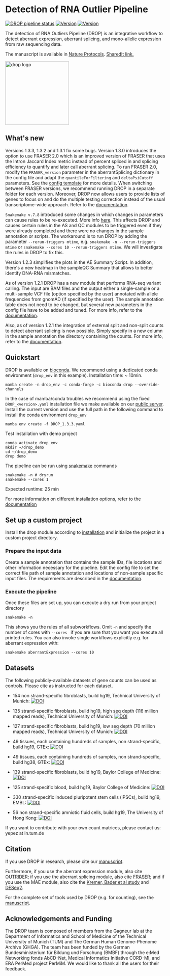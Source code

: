 # Detection of RNA Outlier Pipeline
[![DROP pipeline status](https://github.com/gagneurlab/drop/workflows/Build/badge.svg?branch=master)](https://github.com/gagneurlab/drop/actions?query=workflow%3ABuild)
[![Version](https://img.shields.io/github/v/release/gagneurlab/drop?include_prereleases)](https://github.com/gagneurlab/drop/releases)
[![Version](https://readthedocs.org/projects/gagneurlab-drop/badge/?version=latest)](https://gagneurlab-drop.readthedocs.io/en/latest)

The detection of RNA Outliers Pipeline (DROP) is an integrative workflow to detect aberrant expression, aberrant splicing, and mono-allelic expression from raw sequencing data. 

The manuscript is available in [Nature Protocols](https://www.nature.com/articles/s41596-020-00462-5). [SharedIt link.](https://rdcu.be/cdMmF)

<img src="drop_sticker.png" alt="drop logo" width="200" class="center"/>


## What's new

Versions 1.3.3, 1.3.2 and 1.3.1 fix some bugs.
Version 1.3.0 introduces the option to use FRASER 2.0 which is an improved version of FRASER that uses the Intron Jaccard Index metric instead of percent spliced in and splicing efficiency to quantify and later call aberrant splicing. To run FRASER 2.0, modify the `FRASER_version` parameter in the aberrantSplicing dictionary in the config file and adapt the `quantileForFiltering` and `deltaPsiCutoff` parameters. See the [config template](https://github.com/gagneurlab/drop/blob/master/drop/template/config.yaml) for more details. When switching between FRASER versions, we recommend running DROP in a
separate folder for each version. Moreover, DROP now allows users to provide lists of genes to focus on and do the multiple testing correction instead of the usual transcriptome-wide approach. Refer to the [documentation](https://gagneurlab-drop.readthedocs.io/en/latest/prepare.html#limiting-fdr-correction-to-subsets-of-genes-of-interest).

`Snakemake v.7.8` introduced some changes in which changes in parameters can cause rules to be re-executed. More info [here](https://github.com/snakemake/snakemake/issues/1694). This affects DROP and causes certain rules in the AS and QC modules to be triggered even if they were already completed and there were no changes in the sample annotation or scripts. The workaround is to run DROP by adding the parameter `--rerun-triggers mtime`, e.g. `snakemake -n --rerun-triggers mtime` or `snakemake --cores 10 --rerun-triggers mtime`. We will investigate the rules in DROP to fix this.

Version 1.2.3 simplifies the plots in the AE Summary Script. In addition, there's a new heatmap in the sampleQC Summary that allows to better identify DNA-RNA mismatches.

As of version 1.2.1 DROP has a new module that performs RNA-seq variant calling. The input are BAM files and the output either a single-sample or a multi-sample VCF file (option specified by the user) annotated with allele frequencies from gnomAD (if specified by the user). The sample annotation table does not need to be changed, but several new parameters in the config file have to be added and tuned. For more info, refer to the [documentation](https://gagneurlab-drop.readthedocs.io/en/latest/prepare.html#rna-variant-calling-dictionary).

Also, as of version 1.2.1 the integration of external split and non-split counts to detect aberrant splicing is now possible. Simply specify in a new column in the sample annotation the directory containing the counts. For more info, refer to the [documentation](https://gagneurlab-drop.readthedocs.io/en/latest/prepare.html#external-count-examples).

## Quickstart
DROP is available on [bioconda](https://anaconda.org/bioconda/drop).
We recommend using a dedicated conda environment (`drop_env` in this example). Installation time: ~ 10min.
```
mamba create -n drop_env -c conda-forge -c bioconda drop --override-channels
```

In the case of mamba/conda troubles we recommend using the fixed `DROP_<version>.yaml` installation file we make available on our [public server](https://www.cmm.in.tum.de/public/paper/drop_analysis/). Install the current version and use the full path in the following command to install the conda environment `drop_env`
```
mamba env create -f DROP_1.3.3.yaml
```

Test installation with demo project
```
conda activate drop_env
mkdir ~/drop_demo
cd ~/drop_demo
drop demo
```

The pipeline can be run using [snakemake](https://snakemake.readthedocs.io/) commands
```
snakemake -n # dryrun
snakemake --cores 1
```

Expected runtime: 25 min

For more information on different installation options, refer to the
[documentation](https://gagneurlab-drop.readthedocs.io/en/latest/installation.html)

## Set up a custom project
Install the drop module according to [installation](#installation) and initialize the project in a custom project directory.
### Prepare the input data
Create a sample annotation that contains the sample IDs, file locations and other information necessary for the pipeline.
Edit the config file to set the correct file path of sample annotation and locations of non-sample specific input files.
The requirements are described in the [documentation](https://gagneurlab-drop.readthedocs.io/en/latest/prepare.html).

### Execute the pipeline
Once these files are set up, you can execute a dry run from your project directory
```
snakemake -n
```
This shows you the rules of all subworkflows. Omit `-n` and specify the number of cores with `--cores ` if you are sure that you want you execute all printed rules. You can also invoke single workflows explicitly e.g. for aberrant expression with:
```
snakemake aberrantExpression --cores 10
```

## Datasets
The following publicly-available datasets of gene counts can be used as controls.
Please cite as instructed for each dataset.

* 154 non strand-specific fibroblasts, build hg19, Technical University of Munich: [![DOI](https://zenodo.org/badge/DOI/10.5281/zenodo.4646822.svg)](https://doi.org/10.5281/zenodo.4646822)

* 135 strand-specific fibroblasts, build hg19, high seq depth (116 million mapped reads), Technical University of Munich: [![DOI](https://zenodo.org/badge/DOI/10.5281/zenodo.7510836.svg)](https://zenodo.org/record/7510836)

* 127 strand-specific fibroblasts, build hg19, low seq depth (70 million mapped reads), Technical University of Munich: [![DOI](https://zenodo.org/badge/DOI/10.5281/zenodo.7510845.svg)](https://zenodo.org/record/7510845)

* 49 tissues, each containing hundreds of samples, non strand-specific, build hg19, GTEx: [![DOI](https://zenodo.org/badge/DOI/10.5281/zenodo.5596755.svg)](https://doi.org/10.5281/zenodo.5596755)

* 49 tissues, each containing hundreds of samples, non strand-specific, build hg38, GTEx: [![DOI](https://zenodo.org/badge/DOI/10.5281/zenodo.6078396.svg)](https://doi.org/10.5281/zenodo.6078396)

* 139 strand-specific fibroblasts, build hg19, Baylor College of Medicine: [![DOI](https://zenodo.org/badge/DOI/10.5281/zenodo.3963473.svg)](https://doi.org/10.5281/zenodo.3963473)

* 125 strand-specific blood, build hg19, Baylor College of Medicine: [![DOI](https://zenodo.org/badge/DOI/10.5281/zenodo.3963470.svg)](https://doi.org/10.5281/zenodo.3963470)

* 330 strand-specific induced pluripotent stem cells (iPSCs), build hg19, EMBL: [![DOI](https://zenodo.org/badge/DOI/10.5281/zenodo.7022459.svg)](https://doi.org/10.5281/zenodo.7022459)

* 56 non strand-specific amniotic fluid cells, build hg19, The University of Hong Kong: [![DOI](https://zenodo.org/badge/DOI/10.5281/zenodo.7079684.svg)](https://doi.org/10.5281/zenodo.7079684)

If you want to contribute with your own count matrices, please contact us: yepez at in.tum.de

## Citation

If you use DROP in research, please cite our [manuscript](https://www.nature.com/articles/s41596-020-00462-5).

Furthermore, if you use the aberrant expression module, also cite [OUTRIDER](https://doi.org/10.1016/j.ajhg.2018.10.025); if you use the aberrant splicing module, also cite [FRASER](https://www.nature.com/articles/s41467-020-20573-7); and if you use the MAE module, also cite the [Kremer, Bader et al study](https://www.nature.com/articles/ncomms15824) and [DESeq2](https://genomebiology.biomedcentral.com/articles/10.1186/s13059-014-0550-8).

For the complete set of tools used by DROP (e.g. for counting), see the [manuscript](https://www.nature.com/articles/s41596-020-00462-5).

## Acknowledgements and Funding

The DROP team is composed of members from the Gagneur lab at the Department of Informatics and School of Medicine of the Technical University of Munich (TUM) and The German Human Genome-Phenome Archive (GHGA). The team has been funded by the German Bundesministerium für Bildung und Forschung (BMBF) through the e:Med Networking fonds AbCD-Net, Medical Informatics Initiative CORD-MI, and ERA PerMed project PerMiM. We would like to thank all the users for their feedback.
